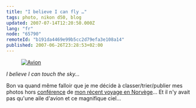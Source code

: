 ```yaml
---
title: "I believe I can fly …"
tags: photo, nikon d50, blog
updated: 2007-07-14T12:20:50.000Z
lang: "fr"
node: "65790"
remoteId: "b191da4469e99b5cc2d79efa3e108a14"
published: 2007-06-26T23:28:53+02:00
---
```




<figure class="object-center"><a href="/images/avion.jpg"><img loading="lazy" src="/images/660x/avion.jpg" alt="Avion">
</a></figure>





*I believe I can touch the sky…*


Bon va quand même falloir que je me décide à classer/trier/publier mes photos hors [conférence](http://photos.pwet.fr/galeries/ez-conference-and-ez-awards-2007/) de [mon récent voyage en Norvège](/post/ez-conference-2007)… Et il n'y avait pas qu'une aile d'avion et ce magnifique ciel…

